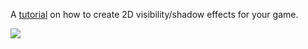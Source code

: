 A [tutorial](http://ncase.me/sight-and-light/) on how to create 2D visibility/shadow effects for your game.



![](https://media.giphy.com/media/xT0xeA8E0tLLxT6ny8/giphy.gif)

